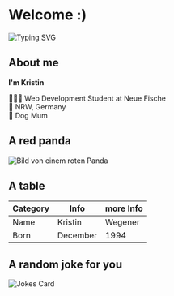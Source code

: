 # Welcome :)

[![Typing SVG](https://readme-typing-svg.demolab.com?font=Fira+Code&pause=1000&color=5B27BA&random=false&width=435&lines=I'm+new+here!+)](https://git.io/typing-svg)

## About me 
  
**I'm Kristin**  
  
👩🏼‍💻 Web Development Student at Neue Fische  
📍 NRW, Germany  
🐩 Dog Mum  

## A red panda     
![Bild von einem roten Panda](https://www.allwetterzoo.de/_cache/images/cms/Gemaessigte-Zone/Saeugetiere/Roter-Panda/.3bc4bf743cbd112829ecefa6ccf18d9c/Roter-Panda_ganz-auf-Stamm_bewegung-nach-links-und-Blick-in-Kamera_Mai-2021.jpg)

## A table

Category | Info | more Info
--- | --- | ---
Name | Kristin | Wegener
Born | December | 1994

## A random joke for you

![Jokes Card](https://readme-jokes.vercel.app/api)
